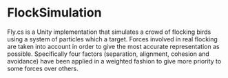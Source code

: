 # FlockSimulation

Fly.cs is a Unity implementation that simulates a crowd of flocking birds using a system of particles which a target. Forces involved in real flocking are taken into account in order to give the most accurate representation as possible. Specifically four factors (separation, alignment, cohesion and avoidance) have been applied in a weighted fashion to give more priority to some forces over others.
